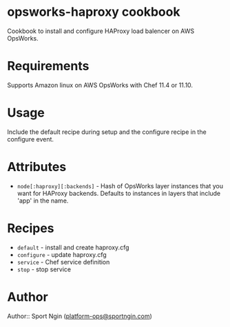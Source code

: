 # opsworks-haproxy cookbook

Cookbook to install and configure HAProxy load balencer on AWS OpsWorks.

# Requirements

Supports Amazon linux on AWS OpsWorks with Chef 11.4 or 11.10.

# Usage

Include the default recipe during setup and the configure recipe in the configure event.

# Attributes

* `node[:haproxy][:backends]` - Hash of OpsWorks layer instances that you want for HAProxy backends. Defaults to instances in layers that include 'app' in the name.

# Recipes

* `default` - install and create haproxy.cfg
* `configure` - update haproxy.cfg
* `service` - Chef service definition
* `stop` - stop service

# Author

Author:: Sport Ngin (<platform-ops@sportngin.com>)
